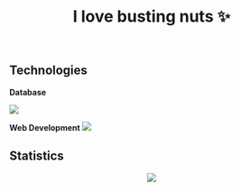 <h1 align="center">I love busting nuts ✨</h1>
<br>


## Technologies  
**Database**

![](https://skillicons.dev/icons?i=mysql)

**Web Development**
<img src="https://skillicons.dev/icons?i=html,css,js,nodejs"/>


## Statistics
<div align="center">
<img src="http://github-profile-summary-cards.vercel.app/api/cards/profile-details?username=deltagamingch&theme=tokyonight"/>
</div>
